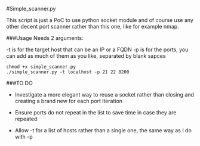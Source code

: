 #Simple_scanner.py

This script is just a PoC to use python socket module and of course use any other decent port scanner rather than this one, like for example nmap.

###Usage
Needs 2 arguments:

-t is for the target host that can be an IP or a FQDN
-p is for the ports, you can add as much of them as you like, separated by blank sapces

```
chmod +x simple_scanner.py
./simple_scanner.py -t localhost -p 21 22 8200

``` 


###TO DO

* Investigate a more elegant way to reuse a socket rather than closing and creating a brand new for each port iteration

* Ensure ports do not repeat in the list to save time in case they are repeated

* Allow -t for a list of hosts rather than a single one, the same way as I do with -p 

